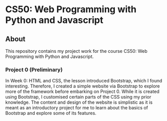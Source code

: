 # CS50: Web Programming with Python and Javascript
## About
This repository contains my project work for the course CS50: Web Programming with Python and Javascript.
### Project 0 (Preliminary)
In Week 0: HTML and CSS, the lesson introduced Bootstrap, which I found interesting. Therefore, I created a simple website via Bootstrap to explore more of the framework before embarking on Project 0. While it is created using Bootstrap, I customised certain parts of the CSS using my prior knowledge. The content and design of the website is simplistic as it is meant as an introductory project for me to learn about the basics of Bootstrap and explore some of its features.
